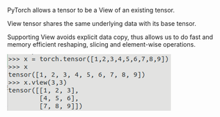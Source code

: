 PyTorch allows a tensor to be a View of an existing tensor.

View tensor shares the same underlying data with its base tensor.

Supporting View avoids explicit data copy, thus allows us to do fast and memory efficient reshaping, slicing and element-wise operations.

![Screenshot from 2021-09-24 07-40-59](./ss/Screenshot%20from%202021-09-24%2007-40-59.png)
